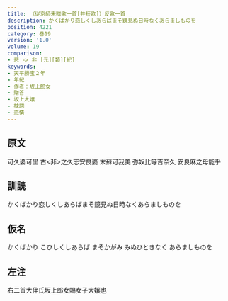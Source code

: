 ```yaml
---
title: （従京師来贈歌一首[并短歌]）反歌一首
description: かくばかり恋しくしあらばまそ鏡見ぬ日時なくあらましものを
position: 4221
category: 巻19
version: '1.0'
volume: 19
comparison:
- 悲 -> 非 [元][類][紀]
keywords:
- 天平勝宝２年
- 年紀
- 作者：坂上郎女
- 贈答
- 坂上大嬢
- 枕詞
- 恋情
---
```


## 原文

可久婆可里 古<非>之久志安良婆 末蘇可我美 弥奴比等吉奈久 安良麻之母能乎

## 訓読

かくばかり恋しくしあらばまそ鏡見ぬ日時なくあらましものを

## 仮名

かくばかり こひしくしあらば まそかがみ みぬひときなく あらましものを

## 左注

右二首大伴氏坂上郎女賜女子大嬢也
